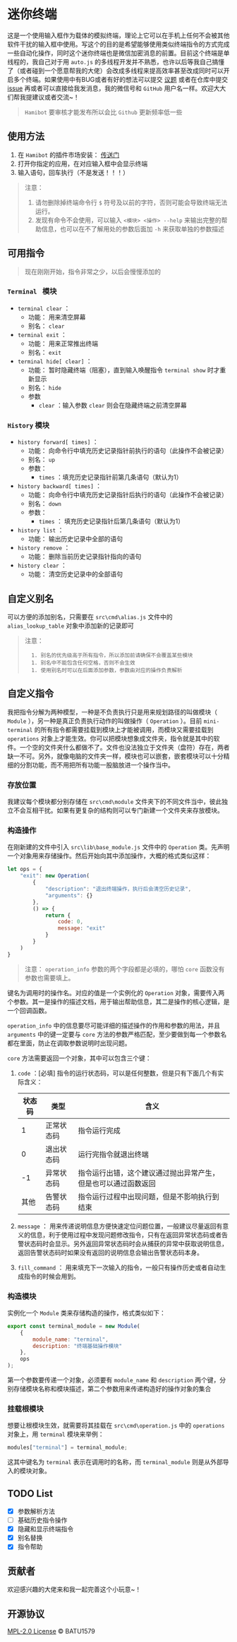 # 迷你终端

这是一个使用输入框作为载体的模拟终端，理论上它可以在手机上任何不会被其他软件干扰的输入框中使用。写这个的目的是希望能够使用类似终端指令的方式完成一些自动化操作，同时这个迷你终端也是微信加密消息的前置。目前这个终端是单线程的，我自己对于用 `auto.js` 的多线程开发并不熟悉，也许以后等我自己搞懂了（或者碰到一个愿意帮我的大佬）会改成多线程来提高效率甚至改成同时可以开启多个终端。如果使用中有BUG或者有好的想法可以提交 [议题](https://hamibot.com/dashboard/issues/create?slug=PDL4J) 或者在仓库中提交 [issue](https://github.com/batu1579/mini-terminal/issues/new) 再或者可以直接给我发消息，我的微信号和 `GitHub` 用户名一样。欢迎大大们帮我提建议或者交流~！

>   `Hamibot` 要审核才能发布所以会比 `Github` 更新频率低一些

## 使用方法

1. 在 `Hamibot` 的插件市场安装： [传送门](https://hamibot.com/marketplace/PDL4J)
2. 打开你指定的应用，在对应输入框中会显示终端
3. 输入语句，回车执行（不是发送！！！）

> 注意：
>
> 1.   请勿删除掉终端命令行 `$` 符号及以前的字符，否则可能会导致终端无法运行。
> 2.   发现有命令不会使用，可以输入 `<模块> <操作> --help` 来输出完整的帮助信息，也可以在不了解用处的参数后面加 `-h` 来获取单独的参数描述

## 可用指令

> 现在刚刚开始，指令非常之少，以后会慢慢添加的

### `Terminal ` 模块

-   `terminal clear` ：
    -   功能： 用来清空屏幕
    -   别名： `clear`
-   `terminal exit` ：
    -   功能： 用来正常推出终端
    -   别名： `exit`
-   `terminal hide[ clear]` ：
    -   功能： 暂时隐藏终端（阻塞），直到输入唤醒指令 `terminal show` 时才重新显示
    -   别名： `hide`
    -   参数
        -   `clear` ：输入参数 `clear` 则会在隐藏终端之前清空屏幕

### `History` 模块

-   `history forward[ times]` ：
    -   功能： 向命令行中填充历史记录指针前执行的语句（此操作不会被记录）
    -   别名： `up`
    -   参数：
        -   `times` ：填充历史记录指针前第几条语句（默认为1）
-   `history backward[ times]` ：
    -   功能： 向命令行中填充历史记录指针后执行的语句（此操作不会被记录）
    -   别名： `down`
    -   参数：
        -   `times` ： 填充历史记录指针后第几条语句（默认为1）
-   `history list` ：
    -   功能： 输出历史记录中全部的语句
-   `history remove` ：
    -   功能： 删除当前历史记录指针指向的语句
-   `history clear` ：
    -   功能： 清空历史记录中的全部语句



## 自定义别名

可以方便的添加别名，只需要在 `src\cmd\alias.js` 文件中的 `alias_lookup_table` 对象中添加新的记录即可

>   注意：
>
>   	1. 别名的优先级高于所有指令，所以添加前请确保不会覆盖某些模块
>   	1. 别名中不能包含任何空格，否则不会生效
>   	1. 使用别名时可以在后面添加参数，参数由对应的操作负责解析

## 自定义指令

我把指令分解为两种模型，一种是不负责执行只是用来规划路径的叫做模块（ `Module` ），另一种是真正负责执行动作的叫做操作（ `Operation` ）。目前 `mini-terminal` 的所有指令都需要挂载到模块上才能被调用，而模块又需要挂载到 `operations` 对象上才能生效。你可以把模块想象成文件夹，指令就是其中的软件。一个空的文件夹什么都做不了。文件也没法独立于文件夹（盘符）存在，两者缺一不可。另外，就像电脑的文件夹一样，模块也可以嵌套，嵌套模块可以十分精细的分割功能，而不用把所有功能一股脑放进一个操作当中。

### 存放位置

我建议每个模块都分别存储在 `src\cmd\module` 文件夹下的不同文件当中，彼此独立不会互相干扰。如果有更复杂的结构则可以专门新建一个文件夹来存放模块。

### 构造操作

在刚新建的文件中引入 `src\lib\base_module.js` 文件中的 `Operation` 类。先声明一个对象用来存储操作。然后开始向其中添加操作，大概的格式类似这样：

```js
let ops = {
    "exit": new Operation(
        {
            "description": "退出终端操作，执行后会清空历史记录",
            "arguments": {}
        },
        () => {
            return {
                code: 0,
                message: "exit"
            }
        }
    )
}
```

>   注意： `operation_info` 参数的两个字段都是必填的，哪怕 `core` 函数没有参数也需要填上。

键名为调用时的操作名。对应的值是一个实例化的 `Operation` 对象，需要传入两个参数。其一是操作的描述文档，用于输出帮助信息，其二是操作的核心逻辑，是一个回调函数。

`operation_info` 中的信息要尽可能详细的描述操作的作用和参数的用法，并且 `arguments` 中的键一定要与 `core` 方法的参数严格匹配，至少要做到每一个参数名都在里面，防止在调取参数说明时出现问题。

`core` 方法需要返回一个对象，其中可以包含三个键：

1. `code` ：[必填] 指令的运行状态码，可以是任何整数，但是只有下面几个有实际含义：

    | 状态码 | 类型       | 含义                                                         |
    | ------ | ---------- | ------------------------------------------------------------ |
    | 1      | 正常状态码 | 指令运行完成                                                 |
    | 0      | 退出状态码 | 运行完指令就退出终端                                         |
    | -1     | 异常状态码 | 指令运行出错，这个建议通过抛出异常产生，但是也可以通过函数返回 |
    | 其他   | 告警状态码 | 指令运行过程中出现问题，但是不影响执行到结束                 |

2. `message` ： 用来传递说明信息方便快速定位问题位置，一般建议尽量返回有意义的信息，利于使用过程中发现问题修改指令，只有在返回异常状态码或者告警状态码时会显示。另外返回异常状态码时会从捕获的异常中获取说明信息，返回告警状态码时如果没有返回的说明信息会输出告警状态码本身。

3.  `fill_command` ： 用来填充下一次输入的指令，一般只有操作历史或者自动生成指令的时候会用到。

### 构造模块

实例化一个 `Module` 类来存储构造的操作，格式类似如下：

```js
export const terminal_module = new Module(
    {
        module_name: "terminal",
        description: "终端基础操作模块"
    },
    ops
);
```

第一个参数要传递一个对象，必须要有 `module_name` 和 `description` 两个键，分别存储模块名称和模块描述，第二个参数用来传递构造好的操作对象的集合

### 挂载根模块

想要让根模块生效，就需要将其挂载在 `src\cmd\operation.js` 中的 `operations` 对象上，用 `terminal` 模块来举例：

```js
modules["terminal"] = terminal_module;
```

这其中键名为 `terminal` 表示在调用时的名称，而 `terminal_module` 则是从外部导入的模块对象。

## TODO List

- [x] 参数解析方法
- [ ] 基础历史指令操作
- [x] 隐藏和显示终端指令
- [x] 别名替换
- [x] 指令帮助

## 贡献者

欢迎感兴趣的大佬来和我一起完善这个小玩意~！

## 开源协议

[MPL-2.0 License](https://github.com/batu1579/mini-terminal/blob/master/LICENSE) © BATU1579